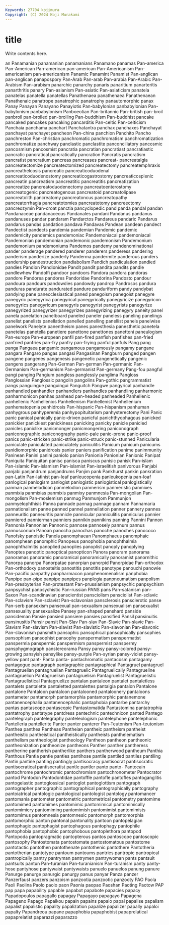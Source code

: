 ```yaml
---
Keywords: 27704 kojimura
Copyright: (C) 2024 Koji Murakami
---
```


# title

Write contents here.



an Panamanian panamanian panamanians Panamano panamas Pan-america Pan-American Pan-american
pan-american Pan-Americanism Pan-americanism pan-americanism Panamic Panamint Panamist Pan-anglican pan-anglican panapospory
Pan-Arab Pan-arab Pan-arabia Pan-Arabic Pan-Arabism Pan-arabism panarchic panarchy panaris panaritium
panarteritis panarthritis panary Pan-asianism Pan-asiatic Pan-asiaticism panatela panatelas panatella panatellas
Panathenaea panathenaea Panathenaean Panathenaic panatrope panatrophic panatrophy panautomorphic panax Panay
Panayan Panayano Panayiotis Pan-babylonian panbabylonian Pan-babylonism panbabylonism Panboeotian Pan-britannic Pan-british
pan-broil panbroil pan-broiled pan-broiling Pan-buddhism Pan-buddhist pancake pancaked pancakes pancaking
pancarditis Pan-celtic Pan-celticism Panchaia panchama panchart Panchatantra panchax panchaxes Panchayat
panchayat panchayet pancheon Pan-china panchion Panchito Pancho panchreston Pan-christian panchromatic
panchromatism panchromatization panchromatize panchway panclastic panclastite panconciliatory pancosmic pancosmism pancosmist
pancratia pancratian pancratiast pancratiastic pancratic pancratical pancratically pancration Pancratis pancratism
pancratist pancratium pancreas pancreases pancreat- pancreatalgia pancreatectomize pancreatectomized pancreatectomy pancreatemphraxis
pancreathelcosis pancreatic pancreaticoduodenal pancreaticoduodenostomy pancreaticogastrostomy pancreaticosplenic pancreatin pancreatism pancreatitic pancreatitis
pancreatization pancreatize pancreatoduodenectomy pancreatoenterostomy pancreatogenic pancreatogenous pancreatoid pancreatolipase pancreatolith pancreatomy
pancreatoncus pancreatopathy pancreatorrhagia pancreatotomies pancreatotomy pancreectomy pancreozymin Pan-croat panctia pancyclopedic
pand panda pandal pandan Pandanaceae pandanaceous Pandanales pandani Pandanus pandanus
pandanuses pandar pandaram Pandarctos Pandareus pandaric Pandarus pandarus pandas pandation
pandava Pandavas Pandean pandean pandect Pandectist pandects pandemia pandemian Pandemic
pandemic pandemicity pandemics pandemoniac Pandemoniacal pandemoniacal Pandemonian pandemonian pandemonic pandemonism
Pandemonium pandemonium pandemoniums Pandemos pandemy pandenominational pander panderage pandered panderer
panderers panderess pandering panderism panderize panderly Panderma pandermite panderous panders
pandership pandestruction pandiabolism Pandich pandiculation pandied pandies Pandion Pandionidae Pandit
pandit pandita pandits pandle pandlewhew Pandolfi pandoor pandoors Pandora pandora
pandoras pandore Pandorea pandores Pandoridae Pandorina Pandosto pandour pandoura pandours
pandowdies pandowdy pandrop Pandrosos pandura panduras pandurate pandurated pandure panduriform
pandy pandybat pandying pane panecclesiastical paned panegoism panegoist panegyre panegyric
panegyrica panegyrical panegyrically panegyricize panegyricon panegyrics panegyricum panegyris panegyrist panegyrists
panegyrize panegyrized panegyrizer panegyrizes panegyrizing panegyry paneity panel panela panelation
panelboard paneled paneler paneless paneling panelings panelist panelists panellation panelled
panelling panellist panels panelwise panelwork Panelyte panentheism panes panesthesia panesthetic
panetela panetelas panetella panetiere panettone panettones panettoni paneulogism Pan-europe Pan-european
panfil pan-fired panfish panfishes pan-fried panfried panfries pan-fry panfry pan-frying
panful panfuls Pang pang panga Pangaea pangamic pangamous pangamously pangamy
pangane pangara Pangaro pangas pangasi Pangasinan Pangburn panged pangen pangene
pangenes pangenesis pangenetic pangenetically pangenic pangens pangerang Pan-German Pan-german Pan-germanic
Pan-Germanism Pan-germanism Pan-germanist Pan-germany Pang-fou pangful pangi panging Pangium pangless
panglessly panglima Pangloss Panglossian Panglossic pangolin pangolins Pan-gothic pangrammatist pangs
panguingue panguingui Panguitch Pangwe pangyrical panhandle panhandled panhandler panhandlers panhandles
panhandling panharmonic panharmonicon panhas panhead pan-headed panheaded Panhellenic panhellenic Panhellenios
Panhellenism Panhellenist Panhellenium panhematopenia panhidrosis Pan-hispanic Pan-hispanism panhuman panhygrous panhyperemia
panhypopituitarism panhysterectomy Pani Panic panic panical panically panic-driven panicful panichthyophagous
panicked panickier panickiest panickiness panicking panicky panicle panicled panicles paniclike
panicmonger panicmongering paniconograph paniconographic paniconography panic-pale panic-prone panic-proof panics panic-stricken
panic-strike panic-struck panic-stunned Panicularia paniculate paniculated paniculately paniculitis Panicum panicum
panicums panidiomorphic panidrosis panier paniers panification panime panimmunity Paninean Panini
panini paniolo panion Panionia Panionian Panionic Panipat Paniquita Paniquitan panisc
panisca paniscus panisic panisk Pan-islam Pan-islamic Pan-islamism Pan-islamist Pan-israelitish panivorous
Panjabi panjabi panjandrum panjandrums Panjim pank Pankhurst pankin pankration pan-Latin
Pan-latinist pan-leaf panleucopenia panleukopenia pan-loaf panlogical panlogism panlogist panlogistic panlogistical
panlogistically panman panmelodicon panmelodion panmerism panmeristic panmixes panmixia panmixias panmixis
panmixy panmnesia Pan-mongolian Pan-mongolism Pan-moslemism panmug Panmunjom Panmunjon panmyelophthisis Panna
pannade pannag pannage pannam Pannamaria pannationalism panne panned pannel pannellation
panner pannery pannes panneuritic panneuritis pannicle pannicular panniculitis panniculus pannier
panniered pannierman panniers pannikin pannikins panning Pannini Pannon Pannonia Pannonian
Pannonic pannose pannosely pannum pannus pannuscorium Panoan panocha panochas panoche
panoches panococo Panofsky panoistic Panola panomphaean Panomphaeus panomphaic panomphean panomphic
Panopeus panophobia panophthalmia panophthalmitis panoplied panoplies panoplist panoply panoplying Panoptes
panoptic panoptical panopticon Panora panoram panorama panoramas panoramic panoramical panoramically
panoramist panornithic Panorpa panorpa Panorpatae panorpian panorpid Panorpidae Pan-orthodox Pan-orthodoxy
panosteitis panostitis panotitis panotype panouchi panowie Pan-pacific panpathy panpharmacon panphenomenalism
panphobia Panpipe pan-pipe panpipe panpipes panplegia panpneumatism panpolism Pan-presbyterian Pan-protestant
Pan-prussianism panpsychic panpsychism panpsychist panpsychistic Pan-russian PANS pans Pan-satanism pan-Saxon
Pan-scandinavian panscientist pansciolism pansciolist Pan-sclavic Pan-sclavism Pan-sclavist Pan-sclavonian pansclerosis pansclerotic
panse Pan-serb pansexism pansexual pan-sexualism pansexualism pansexualist pansexuality pansexualize Pansey
pan-shaped panshard panside pansideman Pansie pansied pansiere pansies pansified Pansil
pansinuitis pansinusitis Pansir pansit Pan-Slav Pan-slav Pan-Slavic Pan-slavic Pan-Slavism Pan-slavism
Pan-slavist Pan-slavistic Pan-slavonian Pan-slavonic Pan-slavonism pansmith pansophic pansophical pansophically pansophies
pansophism pansophist pansophy panspermatism panspermatist panspermia panspermic panspermism panspermist panspermy
pansphygmograph panstereorama Pansy pansy pansy-colored pansy-growing pansyish pansylike pansy-purple Pan-syrian
pansy-violet pansy-yellow pant pant- Panta panta- pantachromatic pantacosm pantagamy pantagogue
pantagraph pantagraphic pantagraphical Pantagruel pantagruel Pantagruelian pantagruelian Pantagruelic Pantagruelically Pantagrueline
pantagruelion Pantagruelism pantagruelism Pantagruelist Pantagruelistic Pantagruelistical Pantagruelize pantalan pantaleon pantalet
pantaletless pantalets pantalette pantaletted pantalettes pantalgia pantalon Pantalone pantalone Pantaloon
pantaloon pantalooned pantaloonery pantaloons pantameter pantamorph pantamorphia pantamorphic pantanemone pantanencephalia
pantanencephalic pantaphobia pantarbe pantarchy pantas pantascope pantascopic Pantastomatida Pantastomina pantatrophia
pantatrophy pantatype pantdress pantechnic pantechnicon panted Pantego pantelegraph pantelegraphy panteleologism
pantelephone pantelephonic Pantelleria pantellerite Panter panter panterer Pan-Teutonism Pan-teutonism Panthea
panthea Pantheas Pantheian pantheic pantheism pantheist pantheistic pantheistical pantheistically pantheists
panthelematism panthelism pantheologist pantheology Pantheon pantheon pantheonic pantheonization pantheonize pantheons
Panther panther pantheress pantherine pantherish pantherlike panthers pantherwood pantheum Panthia
Panthous Pantia pantie panties pantihose pantile pantiled pantiles pantiling Pantin
pantine panting pantingly pantisocracy pantisocrat pantisocratic pantisocratical pantisocratist pantle pantler
panto panto- Pantocain pantochrome pantochromic pantochromism pantochronometer Pantocrator pantod Pantodon
Pantodontidae pantoffle pantofle pantofles pantoganglitis pantogelastic pantoglossical pantoglot pantoglottism pantograph
pantographer pantographic pantographical pantographically pantography pantoiatrical pantologic pantological pantologist pantology
pantomancer pantomania pantometer pantometric pantometrical pantometry pantomime pantomimed pantomimes pantomimic
pantomimical pantomimically pantomimicry pantomiming pantomimish pantomimist pantomimists pantomimus pantomnesia pantomnesic
pantomorph pantomorphia pantomorphic panton pantonal pantonality pantoon pantopelagian pantophagic pantophagist
pantophagous pantophagy pantophile pantophobia pantophobic pantophobous pantoplethora pantopod Pantopoda pantopragmatic
pantopterous pantos pantoscope pantoscopic pantosophy Pantostomata pantostomate pantostomatous pantostome pantotactic
pantothen pantothenate pantothenic pantothere Pantotheria pantotherian pantotype pantoum pantoums pantries
pantropic pantropical pantropically pantry pantryman pantrymen pantrywoman pants pantsuit pantsuits
pantun Pan-turanian Pan-turanianism Pan-turanism panty panty-hose pantyhose pantywaist pantywaists panuelo
panuelos panung panure Panurge panurge panurgic panurgy panus panyar Panza
panzer Panzerfaust panzers panzoism panzootia panzootic panzooty PAO Paola Paoli
Paolina Paolo paolo paon Paonia paopao Paoshan Paoting Paotow PAP
pap papa papability papable papabot papabote papacies papacy Papadopoulos papagallo
papagay Papagayo papagayo Papagena Papageno Papago Papaikou papain papains papaio
papal papalise papalism papalist papalistic papality papalization papalize papalizer papally
papaloi papalty Papandreou papane papaphobia papaphobist papaprelatical papaprelatist paparazzi paparazzo
